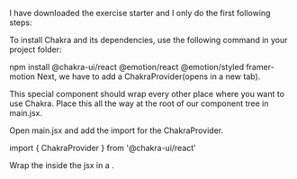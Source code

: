 I have downloaded the exercise starter and I only do the first following steps:

To install Chakra and its dependencies, use the following command in your project folder:

npm install @chakra-ui/react @emotion/react @emotion/styled framer-motion
Next, we have to add a ChakraProvider(opens in a new tab). 

This special component should wrap every other place where you want to use Chakra. Place this all the way at the root of our component tree in main.jsx.


Open main.jsx and add the import for the ChakraProvider. 

import { ChakraProvider } from '@chakra-ui/react'

Wrap the <App /> inside the jsx in a <ChakraProvider></ChakraProvider>.

<ChakraProvider>
    <App />
</ChakraProvider>

